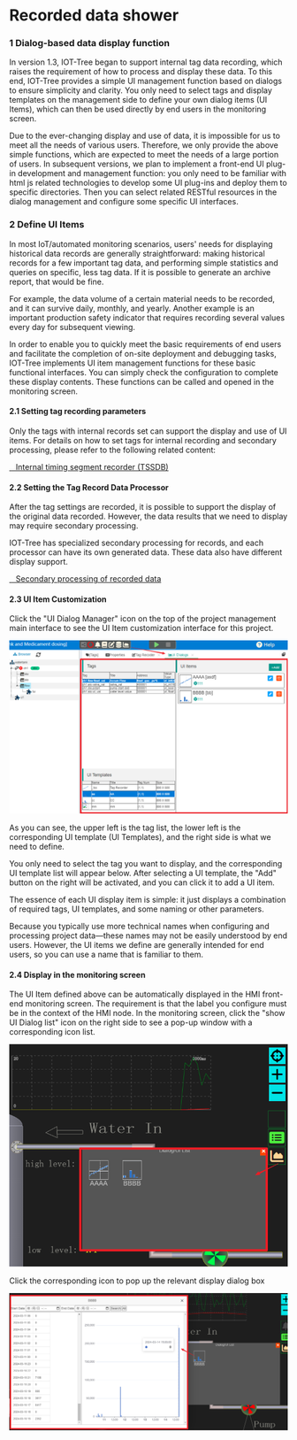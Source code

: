 Recorded data shower
==

### 1 Dialog-based data display function

In version 1.3, IOT-Tree began to support internal tag data recording, which raises the requirement of how to process
and display these data. To this end, IOT-Tree provides a simple UI management function based on dialogs to ensure
simplicity and clarity.
You only need to select tags and display templates on the management side to define your own dialog items (UI Items),
which can then be used directly by end users in the monitoring screen.

Due to the ever-changing display and use of data, it is impossible for us to meet all the needs of various users.
Therefore, we only provide the above simple functions, which are expected to meet the needs of a large portion of users.
In subsequent versions, we plan to implement a front-end UI plug-in development and management function: you only need
to be familiar with html js related technologies to develop some UI plug-ins and deploy them to specific directories.
Then you can select related RESTful resources in the dialog management and configure some specific UI interfaces.

### 2 Define UI Items

In most IoT/automated monitoring scenarios, users' needs for displaying historical data records are generally
straightforward: making historical records for a few important tag data, and performing simple statistics and queries on
specific, less tag data. If it is possible to generate an archive report, that would be fine.

For example, the data volume of a certain material needs to be recorded, and it can survive daily, monthly, and yearly.
Another example is an important production safety indicator that requires recording several values every day for
subsequent viewing.

In order to enable you to quickly meet the basic requirements of end users and facilitate the completion of on-site
deployment and debugging tasks, IOT-Tree implements UI item management functions for these basic functional interfaces.
You can simply check the configuration to complete these display contents. These functions can be called and opened in
the monitoring screen.

#### 2.1 Setting tag recording parameters

Only the tags with internal records set can support the display and use of UI items.
For details on how to set tags for internal recording and secondary processing, please refer to the following related
content:

<a href="../store/inner_tssdb.md" target="main">&nbsp;&nbsp;&nbsp;Internal timing segment recorder (TSSDB)</a>

#### 2.2 Setting the Tag Record Data Processor

After the tag settings are recorded, it is possible to support the display of the original data recorded. However, the
data results that we need to display may require secondary processing.

IOT-Tree has specialized secondary processing for records, and each processor can have its own generated data. These
data also have different display support.

<a href="../store/inner_recpro.md" target="main">&nbsp;&nbsp;&nbsp;Secondary processing of recorded data</a>

#### 2.3 UI Item Customization

Click the "UI Dialog Manager" icon on the top of the project management main interface to see the UI Item customization
interface for this project.

<img src="../img/hmi/h044.png">

As you can see, the upper left is the tag list, the lower left is the corresponding UI template (UI Templates), and the
right side is what we need to define.

You only need to select the tag you want to display, and the corresponding UI template list will appear below. After
selecting a UI template, the "Add" button on the right will be activated, and you can click it to add a UI item.

The essence of each UI display item is simple: it just displays a combination of required tags, UI templates, and some
naming or other parameters.

Because you typically use more technical names when configuring and processing project data—these names may not be
easily understood by end users. However, the UI items we define are generally intended for end users, so you can use a
name that is familiar to them.

#### 2.4 Display in the monitoring screen

The UI Item defined above can be automatically displayed in the HMI front-end monitoring screen. The requirement is that
the label you configure must be in the context of the HMI node.
In the monitoring screen, click the "show UI Dialog list" icon on the right side to see a pop-up window with a
corresponding icon list.

<img src="../img/hmi/h045.png">

Click the corresponding icon to pop up the relevant display dialog box

<img src="../img/hmi/h046.png">


